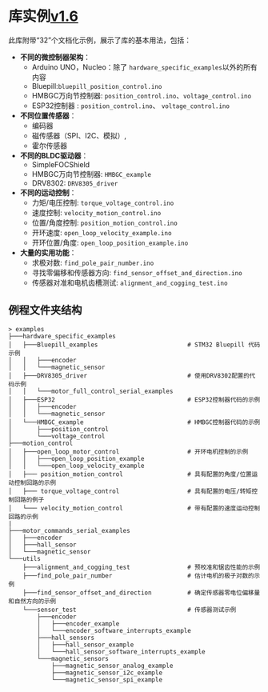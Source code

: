 
# **库实例**[v1.6](https://github.com/simplefoc/Arduino-FOC/releases)

此库附带“32”个文档化示例，展示了库的基本用法，包括：

- **不同的微控制器架构**：
    - Arduino UNO，Nucleo：除了 `hardware_specific_examples`以外的所有内容
    - Bluepill:`bluepill_position_control.ino`
    - HMBGC万向节控制器: `position_control.ino`、`voltage_control.ino`
    - ESP32控制器 : `position_control.ino`、 `voltage_control.ino`
- **不同位置传感器**：
  - 编码器 
  - 磁传感器（SPI、I2C、模拟）, 
  - 霍尔传感器
- **不同的BLDC驱动器**：
  - <span class="simple">Simple<span class="foc">FOC</span>Shield</span> 
  - HMBGC万向节控制器: `HMBGC_example`
  - DRV8302: `DRV8305_driver`
- **不同的运动控制**：
  - 力矩/电压控制: `torque_voltage_control.ino`
  - 速度控制:  `velocity_motion_control.ino`
  - 位置/角度控制: `position_motion_control.ino`
  - 开环速度:  `open_loop_velocity_example.ino`
  - 开环位置/角度: `open_loop_position_example.ino`
- **大量的实用功能**：
  - 求极对数: `find_pole_pair_number.ino`
  - 寻找零偏移和传感器方向: `find_sensor_offset_and_direction.ino`
  - 传感器对准和电机齿槽测试:  `alignment_and_cogging_test.ino`

## 例程文件夹结构

```shell
> examples
├───hardware_specific_examples
│   ├───Bluepill_examples                         # STM32 Bluepill 代码示例
│   │   ├───encoder
│   │   └───magnetic_sensor
│   ├───DRV8305_driver                            # 使用DRV8302配置的代码示例
│   │   └───motor_full_control_serial_examples
│   ├───ESP32                                     # ESP32控制器代码的示例
│   │   ├───encoder 
│   │   └───magnetic_sensor
│   └───HMBGC_example                             # HMBGC控制器代码的示例
│       ├───position_control
│       └───voltage_control
├───motion_control
│   ├───open_loop_motor_control                   # 开环电机控制的示例
│   │   ├───open_loop_position_example
│   │   └───open_loop_velocity_example
│   ├─── position_motion_control                  # 具有配置的角度/位置运动控制回路的示例
│   ├─── torque_voltage_control                   # 具有配置的电压/转矩控制回路的例子
│   └─── velocity_motion_control                  # 带有配置的速度运动控制回路的示例
|
├───motor_commands_serial_examples
│   ├───encoder
│   ├───hall_sensor
│   └───magnetic_sensor
└───utils
    ├───alignment_and_cogging_test                # 预校准和锯齿性能的示例
    ├───find_pole_pair_number                     # 估计电机的极子对数的示例
    ├───find_sensor_offset_and_direction          # 确定传感器零电位偏移量和自然方向的示例
    └───sensor_test                               # 传感器测试示例
        ├───encoder
        │   ├───encoder_example
        │   └───encoder_software_interrupts_example
        ├───hall_sensors
        │   ├───hall_sensor_example
        │   └───hall_sensor_software_interrupts_example
        └───magnetic_sensors
            ├───magnetic_sensor_analog_example
            ├───magnetic_sensor_i2c_example
            └───magnetic_sensor_spi_example
```
